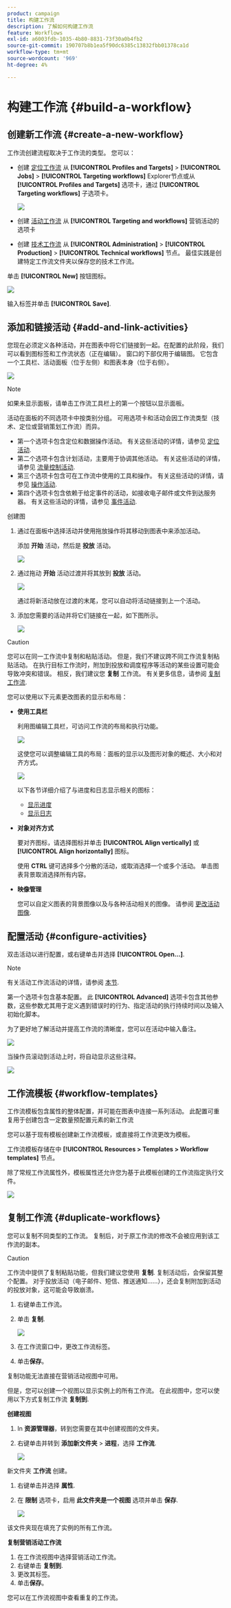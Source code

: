 ```yaml
---
product: campaign
title: 构建工作流
description: 了解如何构建工作流
feature: Workflows
exl-id: a6003fdb-1035-4b80-8831-73f30a0b4fb2
source-git-commit: 190707b8b1ea5f90dc6385c13832fbb01378ca1d
workflow-type: tm+mt
source-wordcount: '969'
ht-degree: 4%

---
```


# 构建工作流 {#build-a-workflow}

## 创建新工作流 {#create-a-new-workflow}

工作流创建流程取决于工作流的类型。 您可以：

* 创建 [定位工作流](#targeting-workflows) 从 **[!UICONTROL Profiles and Targets]** > **[!UICONTROL Jobs]** > **[!UICONTROL Targeting workflows]** Explorer节点或从 **[!UICONTROL Profiles and Targets]** 选项卡，通过 **[!UICONTROL Targeting workflows]** 子选项卡。

   ![](assets/create-targeting-wf.png)

* 创建 [活动工作流](#campaign-workflows) 从 **[!UICONTROL Targeting and workflows]** 营销活动的选项卡

* 创建 [技术工作流](#technical-workflows) 从 **[!UICONTROL Administration]** > **[!UICONTROL Production]** > **[!UICONTROL Technical workflows]** 节点。 最佳实践是创建特定工作流文件夹以保存您的技术工作流。

单击 **[!UICONTROL New]** 按钮图标。

![](assets/create_a_wf_icon.png)

输入标签并单击 **[!UICONTROL Save]**.

## 添加和链接活动 {#add-and-link-activities}

您现在必须定义各种活动，并在图表中将它们链接到一起。在配置的此阶段，我们可以看到图标签和工作流状态（正在编辑）。 窗口的下部仅用于编辑图。 它包含一个工具栏、活动面板（位于左侧）和图表本身（位于右侧）。

![](assets/new-workflow-2.png)

>[!NOTE]
>
>如果未显示面板，请单击工作流工具栏上的第一个按钮以显示面板。

活动在面板的不同选项卡中按类别分组。 可用选项卡和活动会因工作流类型（技术、定位或营销策划工作流）而异。

* 第一个选项卡包含定位和数据操作活动。 有关这些活动的详情，请参见 [定位活动](targeting-activities.md).
* 第二个选项卡包含计划活动，主要用于协调其他活动。 有关这些活动的详情，请参见 [流量控制活动](flow-control-activities.md).
* 第三个选项卡包含可在工作流中使用的工具和操作。 有关这些活动的详情，请参见 [操作活动](action-activities.md).
* 第四个选项卡包含依赖于给定事件的活动，如接收电子邮件或文件到达服务器。 有关这些活动的详情，请参见 [事件活动](event-activities.md).

创建图

1. 通过在面板中选择活动并使用拖放操作将其移动到图表中来添加活动。

   添加 **开始** 活动，然后是 **投放** 活动。

   ![](assets/new-workflow-3.png)

1. 通过拖动 **开始** 活动过渡并将其放到 **投放** 活动。

   ![](assets/new-workflow-4.png)

   通过将新活动放在过渡的末尾，您可以自动将活动链接到上一个活动。

1. 添加您需要的活动并将它们链接在一起，如下图所示。

   ![](assets/new-workflow-5.png)

>[!CAUTION]
>
>您可以在同一工作流中复制和粘贴活动。 但是，我们不建议跨不同工作流复制粘贴活动。 在执行目标工作流时，附加到投放和调度程序等活动的某些设置可能会导致冲突和错误。 相反，我们建议您  **复制** 工作流。 有关更多信息，请参阅 [复制工作流](#duplicate-workflows).

您可以使用以下元素更改图表的显示和布局：

* **使用工具栏**

   利用图编辑工具栏，可访问工作流的布局和执行功能。

   ![](assets/wf-toolbar.png)

   这使您可以调整编辑工具的布局：面板的显示以及图形对象的概述、大小和对齐方式。

   ![](assets/s_user_segmentation_toolbar.png)

   以下各节详细介绍了与进度和日志显示相关的图标：

   * [显示进度](monitor-workflow-execution.md#displaying-progress)
   * [显示日志](monitor-workflow-execution.md#displaying-logs)

* **对象对齐方式**

   要对齐图标，请选择图标并单击 **[!UICONTROL Align vertically]** 或 **[!UICONTROL Align horizontally]** 图标。

   使用 **CTRL** 键可选择多个分散的活动，或取消选择一个或多个活动。 单击图表背景取消选择所有内容。

* **映像管理**

   您可以自定义图表的背景图像以及与各种活动相关的图像。 请参阅 [更改活动图像](change-activity-images.md).

## 配置活动 {#configure-activities}

双击活动以进行配置，或右键单击并选择 **[!UICONTROL Open...]**.

>[!NOTE]
>
>有关活动工作流活动的详情，请参阅 [本节](activities.md).

第一个选项卡包含基本配置。 此 **[!UICONTROL Advanced]** 选项卡包含其他参数，这些参数尤其用于定义遇到错误时的行为、指定活动的执行持续时间以及输入初始化脚本。

为了更好地了解活动并提高工作流的清晰度，您可以在活动中输入备注。

![](assets/example1-comment.png)

当操作员滚动到活动上时，将自动显示这些注释。

![](assets/example2-comment.png)


## 工作流模板 {#workflow-templates}

工作流模板包含属性的整体配置，并可能在图表中连接一系列活动。 此配置可重复用于创建包含一定数量预配置元素的新工作流

您可以基于现有模板创建新工作流模板，或直接将工作流更改为模板。

工作流模板存储在中 **[!UICONTROL Resources > Templates > Workflow templates]** 节点。

除了常规工作流属性外，模板属性还允许您为基于此模板创建的工作流指定执行文件。

![](assets/wf-template-properties.png)

## 复制工作流 {#duplicate-workflows}

您可以复制不同类型的工作流。 复制后，对于原工作流的修改不会被应用到该工作流的副本。

>[!CAUTION]
>
>工作流中提供了复制粘贴功能，但我们建议您使用 **复制**. 复制活动后，会保留其整个配置。 对于投放活动（电子邮件、短信、推送通知……），还会复制附加到活动的投放对象，这可能会导致崩溃。

1. 右键单击工作流。
1. 单击 **复制**.

   ![](assets/duplicate-workflows.png)

1. 在工作流窗口中，更改工作流标签。
1. 单击&#x200B;**保存**。

复制功能无法直接在营销活动视图中可用。

但是，您可以创建一个视图以显示实例上的所有工作流。 在此视图中，您可以使用以下方式复制工作流 **复制到**.

**创建视图**

1. In **资源管理器**，转到您需要在其中创建视图的文件夹。
1. 右键单击并转到 **添加新文件夹** > **进程**，选择 **工作流**.

   ![](assets/add-new-folder-workflows.png)

新文件夹 **工作流** 创建。

1. 右键单击并选择 **属性**.
1. 在 **限制** 选项卡，启用 **此文件夹是一个视图** 选项并单击 **保存**.

   ![](assets/folder-is-a-view.png)

该文件夹现在填充了实例的所有工作流。

**复制营销活动工作流**

1. 在工作流视图中选择营销活动工作流。
1. 右键单击 **复制到**.
1. 更改其标签。
1. 单击&#x200B;**保存**。

您可以在工作流视图中查看重复的工作流。
